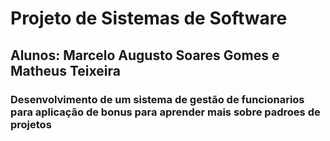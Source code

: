 # Projeto de Sistemas de Software

## Alunos: Marcelo Augusto Soares Gomes e Matheus Teixeira

### Desenvolvimento de um sistema de gestão de funcionarios para aplicação de bonus para aprender mais sobre padroes de projetos 